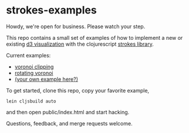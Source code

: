 # strokes-examples

Howdy, we're open for business. Please watch your step.

This repo contains a small set of examples of how to implement a new or existing [d3 visualization](https://github.com/mbostock/d3/wiki/Gallery) with the clojurescript [strokes library](https://github.com/dribnet/strokes). 

Current examples:

 * [voronoi clipping](http://s.trokes.org/4760896)
 * [rotating voronoi](http://s.trokes.org/4744126)
 * [(your own example here?)](http://s.trokes.org/)
 
To get started, clone this repo, copy your favorite example,

    lein cljsbuild auto

and then open public/index.html and start hacking.

Questions, feedback, and merge requests welcome.
